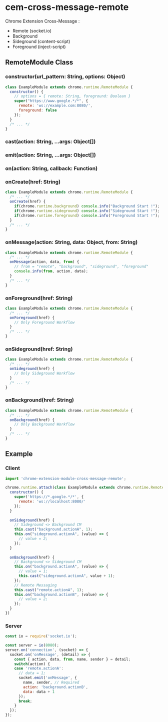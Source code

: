 # cem-cross-message-remote

Chrome Extension Cross-Message :

 * Remote (socket.io)
 * Background
 * Sideground (content-script)
 * Foreground (inject-script)

## RemoteModule Class

### constructor(url_pattern: String, options: Object)
```javascript
class ExampleModule extends chrome.runtime.RemoteModule {
  constructor() {
    // options = { remote: String, foreground: Boolean }
    super("https://www.google.*/*", {
      remote: 'ws://example.com:8080/',
      foreground: false
    });
  }
  /* ... */
}
```

### cast(action: String, ...args: Object[])

### emit(action: String, ...args: Object[])

### on(action: String, callback: Function)

### onCreate(href: String)
```javascript
class ExampleModule extends chrome.runtime.RemoteModule {
  /* ... */
  onCreate(href) {
    if(chrome.runtime.background) console.info("Background Start !");
    if(chrome.runtime.sideground) console.info("Sideground Start !");
    if(chrome.runtime.foreground) console.info("Foreground Start !");
  }
  /* ... */
}
```

### onMessage(action: String, data: Object, from: String)
```javascript
class ExampleModule extends chrome.runtime.RemoteModule {
  /* ... */
  onMessage(action, data, from) {
    // from = "remote", "background", "sideground", "foreground"
    console.info(from, action, data);
  }
  /* ... */
}
```

### onForeground(href: String)
```javascript
class ExampleModule extends chrome.runtime.RemoteModule {
  /* ... */
  onForeground(href) {
    // Only Foreground Workflow
  }
  /* ... */
}
```

### onSideground(href: String)
```javascript
class ExampleModule extends chrome.runtime.RemoteModule {
  /* ... */
  onSideground(href) {
    // Only Sideground Workflow
  }
  /* ... */
}
```

### onBackground(href: String)
```javascript
class ExampleModule extends chrome.runtime.RemoteModule {
  /* ... */
  onBackground(href) {
    // Only Background Workflow
  }
  /* ... */
}
```


## Example

### Client
```javascript
import 'chrome-extension-module-cross-message-remote';

chrome.runtime.attach(class ExampleModule extends chrome.runtime.RemoteModule {
  constructor() {
    super('https://*.google.*/*', {
      remote: 'ws://localhost:8080/'
    });
  }
  
  onSideground(href) {
    // Sideground <> Background CM
    this.cast("background.actionA", 1);
    this.on("sideground.actionA", (value) => {
      // value = 2;
    });
  }
  
  onBackground(href) {
    // Background <> Sideground CM
    this.on("background.actionA", (value) => {
      // value = 1;
      this.cast("sideground.actionA", value + 1);
    });
    // Remote Messaging
    this.cast("remote.actionA", 1);
    this.on("background.actionB", (value) => {
      // value = 2;
    });
  }
})
```

### Server
```javascript
const io = require('socket.io');

const server = io(8080);
server.on('connection', (socket) => {
  socket.on('onMessage', (detail) => {
    const { action, data, from, name, sender } = detail;
    switch(action) {
    case 'remote.actionA':
      // data = 1;
      socket.emit('onMessage', {
        name, sender, // Required
        action: 'background.actionB',
        data: data + 1
      });
      break;
    }
  });
});
```